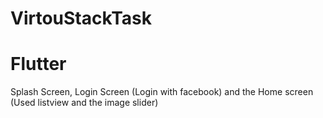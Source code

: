 # VirtouStackTask
# Flutter
Splash Screen, Login Screen (Login with facebook) and the Home screen (Used listview and the image slider)
